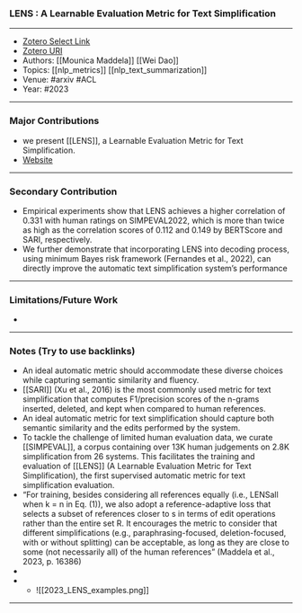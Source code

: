 ### LENS : A Learnable Evaluation Metric for Text Simplification
---
- [Zotero Select Link](zotero://select/groups/2480461/items/JSIBXSN8)
- [Zotero URI](https://www.zotero.org/groups/2480461/items/JSIBXSN8)
- Authors: [[Mounica Maddela]] [[Wei Dao]]
- Topics: [[nlp_metrics]] [[nlp_text_summarization]]
- Venue: #arxiv #ACL
- Year: #2023

---
### Major Contributions
- we present [[LENS]], a Learnable Evaluation Metric for Text Simplification.
- [Website](http://lens-score.com/)
---
### Secondary Contribution
- Empirical experiments show that LENS achieves a higher correlation of 0.331 with human ratings on SIMPEVAL2022, which is more than twice as high as the correlation scores of 0.112 and 0.149 by BERTScore and SARI, respectively. 
- We further demonstrate that incorporating LENS into decoding process, using minimum Bayes risk framework (Fernandes et al., 2022), can directly improve the automatic text simplification system’s performance
---
### Limitations/Future Work
- 
---
### Notes (Try to use backlinks)
- An ideal automatic metric should accommodate these diverse choices while capturing semantic similarity and fluency.
- [[SARI]] (Xu et al., 2016) is the most commonly used metric for text simplification that computes F1/precision scores of the n-grams inserted, deleted, and kept when compared to human references.
- An ideal automatic metric for text simplification should capture both semantic similarity and the edits performed by the system.
- To tackle the challenge of limited human evaluation data, we curate [[SIMPEVAL]], a corpus containing over 13K human judgements on 2.8K simplification from 26 systems. This facilitates the training and evaluation of [[LENS]] (A Learnable Evaluation Metric for Text Simplification), the first supervised automatic metric for text simplification evaluation.
- “For training, besides considering all references equally (i.e., LENSall when k = n in Eq. (1)), we also adopt a reference-adaptive loss that selects a subset of references closer to s in terms of edit operations rather than the entire set R. It encourages the metric to consider that different simplifications (e.g., paraphrasing-focused, deletion-focused, with or without splitting) can be acceptable, as long as they are close to some (not necessarily all) of the human references” (Maddela et al., 2023, p. 16386)
- 
- - ![[2023_LENS_examples.png]]
---

